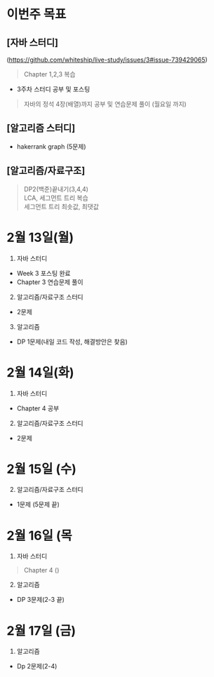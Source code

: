 # 이번주 목표  
## [자바 스터디]  
(https://github.com/whiteship/live-study/issues/3#issue-739429065)   
> Chapter 1,2,3 복습 
- 3주차 스터디 공부 및 포스팅 
> 자바의 정석 4장(배열)까지 공부 및 연습문제 풀이 (월요일 까지)

## [알고리즘 스터디]  

- hakerrank graph (5문제) 

## [알고리즘/자료구조]  

> DP2(백준)끝내기(3,4,4)  
> LCA, 세그먼트 트리 복습  
> 세그먼트 트리 최솟값, 최댓값 

# 2월 13일(월)
1. 자바 스터디 
- Week 3 포스팅 완료
- Chapter 3 연습문제 풀이  

2. 알고리즘/자료구조 스터디  
- 2문제  

3. 알고리즘  
- DP 1문제(내일 코드 작성, 해결방안은 찾음)

# 2월 14일(화)  
1. 자바 스터디 
- Chapter 4 공부  

2. 알고리즘/자료구조 스터디  
- 2문제 

# 2월 15일 (수)  

2. 알고리즘/자료구조 스터디  
- 1문제 (5문제 끝)

# 2월 16일 (목  
1. 자바 스터디 
> Chapter 4 ()

2. 알고리즘  
- DP 3문제(2-3 끝)

# 2월 17일 (금)
1. 알고리즘 
- Dp 2문제(2-4)
